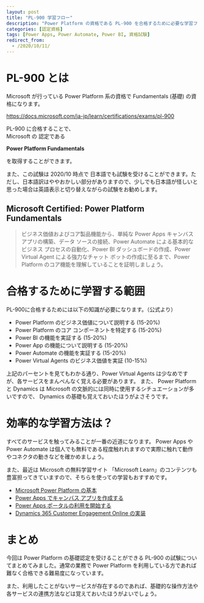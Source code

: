 ```yaml
---
layout: post
title: "PL-900 学習フロー"
description: "Power Platform の資格である PL-900 を合格するために必要な学習フローを紹介します。"
categories: [認定資格]
tags: [Power Apps, Power Automate, Power BI, 資格試験]
redirect_from:
  - /2020/10/11/
---
```



# PL-900 とは

Microsoft が行っている Power Platform 系の資格で Fundamentals (基礎) の資格になります。

https://docs.microsoft.com/ja-jp/learn/certifications/exams/pl-900

PL-900 に合格することで、</br>
Microsoft の 認定である

 **Power Platform Fundamentals**

を取得することができます。

また、この試験は 2020/10 時点で 日本語でも試験を受けることができます。ただし、日本語訳はややおかしい部分がありますので、少しでも日本語が怪しいと思った場合は英語表示と切り替えながらの試験をお勧めします。

## Microsoft Certified: Power Platform Fundamentals

> ビジネス価値およびコア製品機能から、単純な Power Apps キャンバス アプリの構築、データ ソースの接続、Power Automate による基本的なビジネス プロセスの自動化、Power BI ダッシュボードの作成、Power Virtual Agent による強力なチャット ボットの作成に至るまで、Power Platform のコア機能を理解していることを証明しましょう。

# 合格するために学習する範囲

PL-900に合格するためには以下の知識が必要になります。（公式より）

- Power Platform のビジネス価値について説明する (15-20%)
- Power Platform のコア コンポーネントを特定する (15-20%)
- Power BI の機能を実証する (15-20%)
- Power App の機能について説明する (15-20%)
- Power Automate の機能を実証する (15-20%)
- Power Virtual Agents のビジネス価値を実証 (10-15%)

上記のパーセントを見てもわかる通り、Power Virtual Agents は少なめですが、各サービスをまんべんなく覚える必要があります。
また、 Power Platform と Dynamics は Microsoft の文脈的には同時に使用するシチュエーションが多いですので、 Dynamics の基礎も覚えておいたほうがよさそうです。

# 効率的な学習方法は？

すべてのサービスを触ってみることが一番の近道になります。
Power Apps や Power Automate は個人でも無料である程度触れれますので実際に触れて動作やコネクタの動きなどを確かめましょう。

また、最近は Microsoft の無料学習サイト 「Microsoft Learn」のコンテンツも豊富担ってきていますので、そちらを使っての学習もおすすめです。

- [Microsoft Power Platform の基本](https://docs.microsoft.com/ja-jp/learn/paths/power-plat-fundamentals/)
- [Power Apps でキャンバス アプリを作成する](https://docs.microsoft.com/ja-jp/learn/paths/create-powerapps/)
- [Power Apps ポータルの利用を開始する](https://docs.microsoft.com/ja-jp/learn/paths/get-started-power-apps-portals/)
- [Dynamics 365 Customer Engagement Online の実装](https://docs.microsoft.com/ja-jp/learn/paths/implementing-customer-engagement-apps/)


# まとめ

今回は Power Platform の基礎認定を受けることができる PL-900 の試験についてまとめてみました。通常の業務で Power Platform を利用している方であれば難なく合格できる難易度になっています。

また、利用したことがないサービスが存在するのであれば、基礎的な操作方法や各サービスの連携方法などは覚えておいたほうがよいでしょう。
